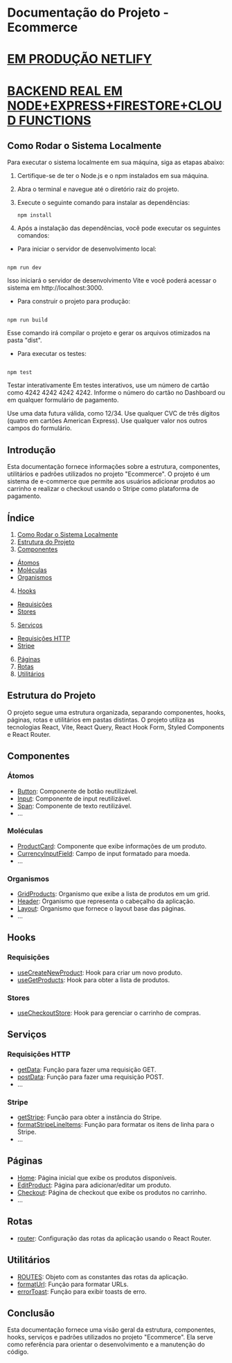 # Documentação do Projeto - Ecommerce

# [EM PRODUÇÃO NETLIFY](https://main--bespoke-mochi-8b24b2.netlify.app/)
# [BACKEND REAL EM NODE+EXPRESS+FIRESTORE+CLOUD FUNCTIONS](https://github.com/dsenam/ecommerce-crud-back)

## Como Rodar o Sistema Localmente

Para executar o sistema localmente em sua máquina, siga as etapas abaixo:

1. Certifique-se de ter o Node.js e o npm instalados em sua máquina.

2. Abra o terminal e navegue até o diretório raiz do projeto.

3. Execute o seguinte comando para instalar as dependências:

   ```
   npm install
   ```




4. Após a instalação das dependências, você pode executar os seguintes comandos:

- Para iniciar o servidor de desenvolvimento local:

```

npm run dev

```

Isso iniciará o servidor de desenvolvimento Vite e você poderá acessar o sistema em http://localhost:3000.

- Para construir o projeto para produção:

```

npm run build

```

Esse comando irá compilar o projeto e gerar os arquivos otimizados na pasta "dist".

- Para executar os testes:

```

npm test

```

Testar interativamente
Em testes interativos, use um número de cartão como 4242 4242 4242 4242. Informe o número do cartão no Dashboard ou em qualquer formulário de pagamento.

Use uma data futura válida, como 12/34.
Use qualquer CVC de três dígitos (quatro em cartões American Express).
Use qualquer valor nos outros campos do formulário.

## Introdução

Esta documentação fornece informações sobre a estrutura, componentes, utilitários e padrões utilizados no projeto "Ecommerce". O projeto é um sistema de e-commerce que permite aos usuários adicionar produtos ao carrinho e realizar o checkout usando o Stripe como plataforma de pagamento.

## Índice

1. [Como Rodar o Sistema Localmente](#como-rodar-o-sistema-localmente)
2. [Estrutura do Projeto](#estrutura-do-projeto)
3. [Componentes](#componentes)
- [Átomos](#átomos)
- [Moléculas](#moléculas)
- [Organismos](#organismos)
4. [Hooks](#hooks)
- [Requisições](#requisições)
- [Stores](#stores)
5. [Serviços](#serviços)
- [Requisições HTTP](#requisições-http)
- [Stripe](#stripe)
6. [Páginas](#páginas)
7. [Rotas](#rotas)
8. [Utilitários](#utilitários)

## Estrutura do Projeto

O projeto segue uma estrutura organizada, separando componentes, hooks, páginas, rotas e utilitários em pastas distintas. O projeto utiliza as tecnologias React, Vite, React Query, React Hook Form, Styled Components e React Router.

## Componentes

### Átomos

- [Button](src/components/atoms/Button): Componente de botão reutilizável.
- [Input](src/components/atoms/Input): Componente de input reutilizável.
- [Span](src/components/atoms/Span): Componente de texto reutilizável.
- ...

### Moléculas

- [ProductCard](src/components/molecules/ProductCard): Componente que exibe informações de um produto.
- [CurrencyInputField](src/components/molecules/CurrencyInputField): Campo de input formatado para moeda.
- ...

### Organismos

- [GridProducts](src/components/organisms/GridProducts): Organismo que exibe a lista de produtos em um grid.
- [Header](src/components/organisms/Header): Organismo que representa o cabeçalho da aplicação.
- [Layout](src/components/organisms/Layout): Organismo que fornece o layout base das páginas.
- ...

## Hooks

### Requisições

- [useCreateNewProduct](src/hooks/requests/useProduct): Hook para criar um novo produto.
- [useGetProducts](src/hooks/requests/useProduct): Hook para obter a lista de produtos.

### Stores

- [useCheckoutStore](src/hooks/stores/useCheckout): Hook para gerenciar o carrinho de compras.

## Serviços

### Requisições HTTP

- [getData](src/services/request.service): Função para fazer uma requisição GET.
- [postData](src/services/request.service): Função para fazer uma requisição POST.
- ...

### Stripe

- [getStripe](src/services/stripe.service): Função para obter a instância do Stripe.
- [formatStripeLineItems](src/services/stripe.service): Função para formatar os itens de linha para o Stripe.
- ...

## Páginas

- [Home](src/pages/Home): Página inicial que exibe os produtos disponíveis.
- [EditProduct](src/pages/EditProduct): Página para adicionar/editar um produto.
- [Checkout](src/pages/Checkout): Página de checkout que exibe os produtos no carrinho.
- ...

## Rotas

- [router](src/routes/index): Configuração das rotas da aplicação usando o React Router.

## Utilitários

- [ROUTES](src/constants/routes.constants): Objeto com as constantes das rotas da aplicação.
- [formatUrl](src/utils/formats.utils): Função para formatar URLs.
- [errorToast](src/utils/toasts.utils): Função para exibir toasts de erro.

## Conclusão

Esta documentação fornece uma visão geral da estrutura, componentes, hooks, serviços e padrões utilizados no projeto "Ecommerce". Ela serve como referência para orientar o desenvolvimento e a manutenção do código.


